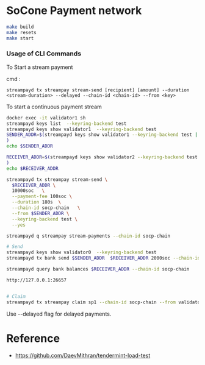 
# SoCone Payment network
```sh
make build
make resets
make start
```

### Usage of CLI Commands

To Start a stream payment

cmd :

 `streampayd tx streampay stream-send [recipient] [amount] --duration <stream-duration> --delayed --chain-id <chain-id> --from <key>`

To start a continuous payment stream
```bash
docker exec -it validator1 sh
streampayd keys list  --keyring-backend test
streampayd keys show validator1  --keyring-backend test
SENDER_ADDR=$(streampayd keys show validator1 --keyring-backend test | sed -n 's/^.*address: *\([^ ]*\).*$/\1/p'
)
echo $SENDER_ADDR

RECEIVER_ADDR=$(streampayd keys show validator2 --keyring-backend test | sed -n 's/^.*address: *\([^ ]*\).*$/\1/p'
)
echo $RECEIVER_ADDR

streampayd tx streampay stream-send \
  $RECEIVER_ADDR \
  10000soc   \
  --payment-fee 100soc \
  --duration 180s  \
  --chain-id socp-chain   \
  --from $SENDER_ADDR \
  --keyring-backend test \
  --yes

streampayd q streampay stream-payments --chain-id socp-chain 

# Send
streampayd keys show validator0  --keyring-backend test
streampayd tx bank send $SENDER_ADDR  $RECEIVER_ADDR 2000soc --chain-id socp-chain  --from validator0 --keyring-backend test  #--fees 20soc

streampayd query bank balances $RECEIVER_ADDR --chain-id socp-chain 

http://127.0.0.1:26657


# Claim
streampayd tx streampay claim sp1 --chain-id socp-chain --from validator2 --keyring-backend test --yes
```
Use --delayed flag for delayed payments.

# Reference
- https://github.com/DaevMithran/tendermint-load-test